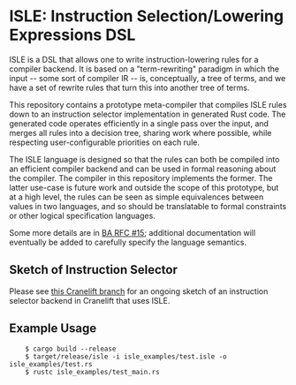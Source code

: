 # ISLE: Instruction Selection/Lowering Expressions DSL

ISLE is a DSL that allows one to write instruction-lowering rules for a
compiler backend. It is based on a "term-rewriting" paradigm in which the input
-- some sort of compiler IR -- is, conceptually, a tree of terms, and we have a
set of rewrite rules that turn this into another tree of terms.

This repository contains a prototype meta-compiler that compiles ISLE rules
down to an instruction selector implementation in generated Rust code. The
generated code operates efficiently in a single pass over the input, and merges
all rules into a decision tree, sharing work where possible, while respecting
user-configurable priorities on each rule.

The ISLE language is designed so that the rules can both be compiled into an
efficient compiler backend and can be used in formal reasoning about the
compiler. The compiler in this repository implements the former. The latter
use-case is future work and outside the scope of this prototype, but at a high
level, the rules can be seen as simple equivalences between values in two
languages, and so should be translatable to formal constraints or other logical
specification languages.

Some more details are in [BA RFC
#15](https://github.com/bytecodealliance/rfcs/pull/15); additional
documentation will eventually be added to carefully specify the language
semantics.

## Sketch of Instruction Selector

Please see [this Cranelift
branch](https://github.com/cfallin/wasmtime/tree/isle) for an ongoing sketch of
an instruction selector backend in Cranelift that uses ISLE.

## Example Usage

```plain
    $ cargo build --release
    $ target/release/isle -i isle_examples/test.isle -o isle_examples/test.rs
    $ rustc isle_examples/test_main.rs
```
